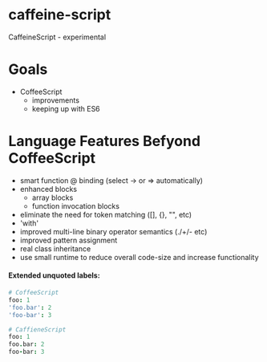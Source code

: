 # caffeine-script
CaffeineScript - experimental


# Goals

* CoffeeScript
  * improvements
  * keeping up with ES6

# Language Features Befyond CoffeeScript

* smart function @ binding (select -> or => automatically)
* enhanced blocks
  * array blocks
  * function invocation blocks
* eliminate the need for token matching ([], {}, "", etc)
* 'with'
* improved multi-line binary operator semantics (./+/- etc)
* improved pattern assignment
* real class inheritance
* use small runtime to reduce overall code-size and increase functionality

#### Extended unquoted labels:

```coffeescript
# CoffeeScript
foo: 1
'foo.bar': 2
'foo-bar': 3
```

```coffeescript
# CaffieneScript
foo: 1
foo.bar: 2
foo-bar: 3
```
